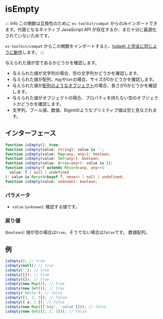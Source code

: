 # isEmpty

::: info
この関数は互換性のために `es-toolkit/compat` からのみインポートできます。代替となるネイティブ JavaScript API が存在するか、まだ十分に最適化されていないためです。

`es-toolkit/compat` からこの関数をインポートすると、[lodash と完全に同じように動作](../../../compatibility.md)します。
:::

与えられた値が空であるかどうかを確認します。

- 与えられた値が文字列の場合、空の文字列かどうかを確認します。
- 与えられた値が配列、`Map`や`Set`の場合、サイズが0かどうかを確認します。
- 与えられた値が[配列のようなオブジェクト](../compat/predicate/isArrayLike.md)の場合、長さが0かどうかを確認します。
- 与えられた値がオブジェクトの場合、プロパティを持たない空のオブジェクトかどうかを確認します。
- 文字列、ブール値、数値、Bigintのようなプリミティブ値は空と見なされます。

## インターフェース

```typescript
function isEmpty(): true;
function isEmpty(value: string): value is '';
function isEmpty(value: Map<any, any>): boolean;
function isEmpty(value: Set<any>): boolean;
function isEmpty(value: Array<any>): value is [];
function isEmpty<T extends Record<any, any>>(
  value: T | null | undefined
): value is Record<keyof T, never> | null | undefined;
function isEmpty(value: unknown): boolean;
```

### パラメータ

- `value` (`unknown`): 確認する値です。

### 戻り値

(`boolean`): 値が空の場合は`true`、そうでない場合は`false`です。
数値配列。

## 例

```typescript
isEmpty(); // true
isEmpty(null); // true
isEmpty(''); // true
isEmpty([]); // true
isEmpty({}); // true
isEmpty(new Map()); // true
isEmpty(new Set()); // true
isEmpty('hello'); // false
isEmpty([1, 2, 3]); // false
isEmpty({ a: 1 }); // false
isEmpty(new Map([['key', 'value']])); // false
isEmpty(new Set([1, 2, 3])); // false
```
